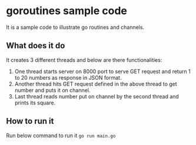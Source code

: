 # goroutines sample code

It is a sample code to illustrate go routines and channels.

## What does it do
It creates 3 different threads and below are there functionalities:
1. One thread starts server on 8000 port to serve GET request and return 1 to 20 numbers as response in JSON format.
2. Another thread hits GET request defined in the above thread to get number and puts it on channel.
3. Last thread reads number put on channel by the second thread and prints its square.


## How to run it
Run below command to run it
```go run main.go```
